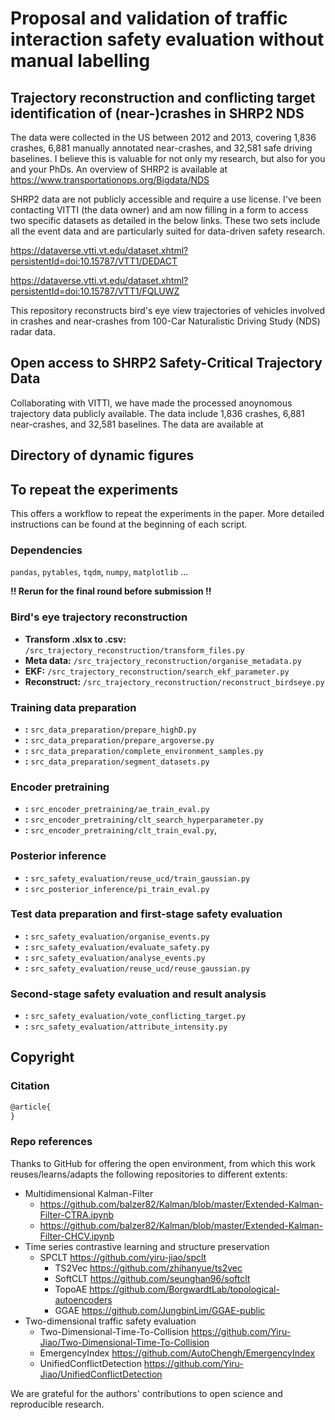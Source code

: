 # Proposal and validation of traffic interaction safety evaluation without manual labelling
## Trajectory reconstruction and conflicting target identification of (near-)crashes in SHRP2 NDS

The data were collected in the US between 2012 and 2013, covering 1,836 crashes, 6,881 manually annotated near-crashes, and 32,581 safe driving baselines. I believe this is valuable for not only my research, but also for you and your PhDs. An overview of SHRP2 is available at https://www.transportationops.org/Bigdata/NDS

SHRP2 data are not publicly accessible and require a use license. I've been contacting VITTI (the data owner) and am now filling in a form to access two specific datasets as detailed in the below links. These two sets include all the event data and are particularly suited for data-driven safety research.

https://dataverse.vtti.vt.edu/dataset.xhtml?persistentId=doi:10.15787/VTT1/DEDACT

https://dataverse.vtti.vt.edu/dataset.xhtml?persistentId=doi:10.15787/VTT1/FQLUWZ

This repository reconstructs bird's eye view trajectories of vehicles involved in crashes and near-crashes from 100-Car Naturalistic Driving Study (NDS) radar data.

## Open access to SHRP2 Safety-Critical Trajectory Data
Collaborating with VITTI, we have made the processed anoynomous trajectory data publicly available. The data include 1,836 crashes, 6,881 near-crashes, and 32,581 baselines. The data are available at

## Directory of dynamic figures


## To repeat the experiments
This offers a workflow to repeat the experiments in the paper. More detailed instructions can be found at the beginning of each script.

### Dependencies
`pandas`, `pytables`, `tqdm`, `numpy`, `matplotlib` ...

**!! Rerun for the final round before submission !!**

### Bird's eye trajectory reconstruction
- **Transform .xlsx to .csv:** `/src_trajectory_reconstruction/transform_files.py`
- **Meta data:** `/src_trajectory_reconstruction/organise_metadata.py`
- **EKF:** `/src_trajectory_reconstruction/search_ekf_parameter.py`
- **Reconstruct:** `/src_trajectory_reconstruction/reconstruct_birdseye.py`

### Training data preparation
- **:** `src_data_preparation/prepare_highD.py`
- **:** `src_data_preparation/prepare_argoverse.py`
- **:** `src_data_preparation/complete_environment_samples.py`
- **:** `src_data_preparation/segment_datasets.py`

### Encoder pretraining
- **:** `src_encoder_pretraining/ae_train_eval.py`
- **:** `src_encoder_pretraining/clt_search_hyperparameter.py`
- **:** `src_encoder_pretraining/clt_train_eval.py`,

### Posterior inference
- **:** `src_safety_evaluation/reuse_ucd/train_gaussian.py`
- **:** `src_posterior_inference/pi_train_eval.py`

### Test data preparation and first-stage safety evaluation
- **:** `src_safety_evaluation/organise_events.py`
- **:** `src_safety_evaluation/evaluate_safety.py`
- **:** `src_safety_evaluation/analyse_events.py`
- **:** `src_safety_evaluation/reuse_ucd/reuse_gaussian.py`

### Second-stage safety evaluation and result analysis
- **:** `src_safety_evaluation/vote_conflicting_target.py`
- **:** `src_safety_evaluation/attribute_intensity.py`

## Copyright
### Citation
```latex
@article{
}
```

### Repo references
Thanks to GitHub for offering the open environment, from which this work reuses/learns/adapts the following repositories to different extents:

- Multidimensional Kalman-Filter
  - https://github.com/balzer82/Kalman/blob/master/Extended-Kalman-Filter-CTRA.ipynb
  - https://github.com/balzer82/Kalman/blob/master/Extended-Kalman-Filter-CHCV.ipynb
- Time series contrastive learning and structure preservation
  - SPCLT https://github.com/yiru-jiao/spclt
    - TS2Vec https://github.com/zhihanyue/ts2vec
    - SoftCLT https://github.com/seunghan96/softclt
    - TopoAE https://github.com/BorgwardtLab/topological-autoencoders
    - GGAE https://github.com/JungbinLim/GGAE-public
- Two-dimensional traffic safety evaluation
  - Two-Dimensional-Time-To-Collision https://github.com/Yiru-Jiao/Two-Dimensional-Time-To-Collision
  - EmergencyIndex https://github.com/AutoChengh/EmergencyIndex
  - UnifiedConflictDetection https://github.com/Yiru-Jiao/UnifiedConflictDetection

We are grateful for the authors' contributions to open science and reproducible research.
